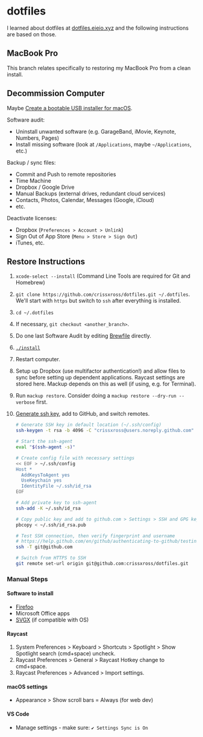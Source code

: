 # dotfiles

I learned about dotfiles at [dotfiles.eieio.xyz](http://dotfiles.eieio.xyz) and the following instructions are based on those.

## MacBook Pro

This branch relates specifically to restoring my MacBook Pro from a clean install.

## Decommission Computer

Maybe [Create a bootable USB installer for macOS](https://support.apple.com/en-us/HT201372).

Software audit:
- Uninstall unwanted software (e.g. GarageBand, iMovie, Keynote, Numbers, Pages)
- Install missing software (look at `/Applications`, maybe `~/Applications`, etc.)

Backup / sync files:
- Commit and Push to remote repositories
- Time Machine
- Dropbox / Google Drive
- Manual Backups (external drives, redundant cloud services)
- Contacts, Photos, Calendar, Messages (Google, iCloud)
- etc.

Deactivate licenses:
- Dropbox (`Preferences > Account > Unlink`)
- Sign Out of App Store (`Menu > Store > Sign Out`)
- iTunes, etc.

## Restore Instructions

1. `xcode-select --install` (Command Line Tools are required for Git and Homebrew)
2. `git clone https://github.com/crissxross/dotfiles.git ~/.dotfiles`. We'll start with `https` but switch to `ssh` after everything is installed.
3. `cd ~/.dotfiles`
4. If necessary, `git checkout <another_branch>`.
5. Do one last Software Audit by editing [Brewfile](Brewfile) directly.
6. [`./install`](install)
7. Restart computer.
8. Setup up Dropbox (use multifactor authentication!) and allow files to sync before setting up dependent applications. Raycast settings are stored here. Mackup depends on this as well (if using, e.g. for Terminal).
9. Run `mackup restore`. Consider doing a `mackup restore --dry-run --verbose` first.
10. [Generate ssh key](https://help.github.com/en/github/authenticating-to-github/connecting-to-github-with-ssh), add to GitHub, and switch remotes.

    ```zsh
    # Generate SSH key in default location (~/.ssh/config)
    ssh-keygen -t rsa -b 4096 -C "crissxross@users.noreply.github.com"

    # Start the ssh-agent
    eval "$(ssh-agent -s)"

    # Create config file with necessary settings
    << EOF > ~/.ssh/config
    Host *
      AddKeysToAgent yes
      UseKeychain yes
      IdentityFile ~/.ssh/id_rsa
    EOF

    # Add private key to ssh-agent
    ssh-add -K ~/.ssh/id_rsa

    # Copy public key and add to github.com > Settings > SSH and GPG keys
    pbcopy < ~/.ssh/id_rsa.pub

    # Test SSH connection, then verify fingerprint and username
    # https://help.github.com/en/github/authenticating-to-github/testing-your-ssh-connection
    ssh -T git@github.com

    # Switch from HTTPS to SSH
    git remote set-url origin git@github.com:crissxross/dotfiles.git
    ```

### Manual Steps

#### Software to install

- [Firefoo](https://firefoo.app/)
- Microsoft Office apps
- [SVGX](https://svgx.app/) (if compatible with OS)

#### Raycast

1. System Preferences > Keyboard > Shortcuts > Spotlight > Show Spotlight search (cmd+space) uncheck.
2. Raycast Preferences > General > Raycast Hotkey change to cmd+space.
3. Raycast Preferences > Advanced > Import settings.

#### macOS settings

- Appearance > Show scroll bars = Always (for web dev)

#### VS Code

- Manage settings - make sure: `✔️ Settings Sync is On`
